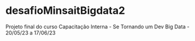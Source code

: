 # desafioMinsaitBigdata2
Projeto final do curso Capacitação Interna - Se Tornando um Dev Big Data - 20/05/23 a 17/06/23